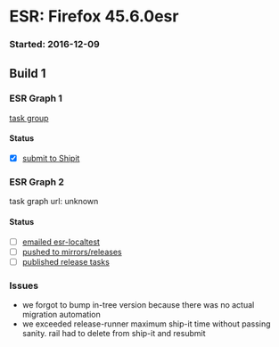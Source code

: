 # ESR: Firefox 45.6.0esr

### Started: 2016-12-09

## Build 1

### ESR Graph 1
[task group](https://tools.taskcluster.net/push-inspector/#/gdFPlloqRUu15Dl9rR2xsg)

#### Status
- [x] [submit to Shipit](https://wiki.mozilla.org/Release:Release_Automation_on_Mercurial:Starting_a_Release#Submit_to_Ship_It)

### ESR Graph 2
task graph url: unknown

#### Status
- [ ] [emailed esr-localtest](../how-tos/relpro.md#1-email-drivers-re-release-live-on-test-channel)
- [ ] [pushed to mirrors/releases](../how-tos/relpro.md#2-push-to-releases-dir-mirrors)
- [ ] [published release tasks](../how-tos/relpro.md#3-publish-release)

### Issues
- we forgot to bump in-tree version because there was no actual migration automation
- we exceeded release-runner maximum ship-it time without passing sanity. rail had to delete from ship-it and resubmit


